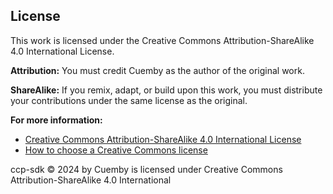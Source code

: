 ## License

This work is licensed under the Creative Commons Attribution-ShareAlike 4.0 International License.

**Attribution:** You must credit Cuemby as the author of the original work.

**ShareAlike:** If you remix, adapt, or build upon this work, you must distribute your contributions under the same license as the original.

**For more information:**

- [Creative Commons Attribution-ShareAlike 4.0 International License](https://creativecommons.org/licenses/by-sa/4.0/)
- [How to choose a Creative Commons license](https://creativecommons.org/choose/license/)

ccp-sdk © 2024 by Cuemby is licensed under Creative Commons Attribution-ShareAlike 4.0 International
